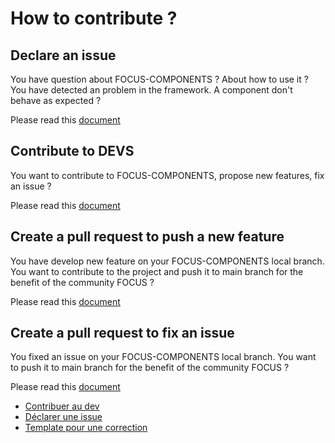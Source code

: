 # How to contribute ?

## Declare an issue

You have question about FOCUS-COMPONENTS ? About how to use it ?
You have detected an problem in the framework. A component don't behave as expected ?

Please read this [document](https://github.com/KleeGroup/focus-docs/tree/master/contribute/DECLARE_ISSUE.md)

## Contribute to DEVS

You want to contribute to FOCUS-COMPONENTS, propose new features, fix an issue ?

Please read this [document](https://github.com/KleeGroup/focus-docs/tree/master/contribute/CONTRIBUTE_TO_DEV.md)

## Create a pull request to push a new feature

You have develop new feature on your FOCUS-COMPONENTS local branch. You want to contribute to the project and push it to main branch for the benefit of the community FOCUS ?

Please read this [document](https://github.com/KleeGroup/focus-docs/tree/master/contribute/PR_FEATURE_TEMPLATE.md)

## Create a pull request to fix an issue

You fixed an issue on your FOCUS-COMPONENTS local branch. You want to push it to main branch for the benefit of the community FOCUS ?

Please read this [document](https://github.com/KleeGroup/focus-docs/tree/master/contribute/PR_FIX_TEMPLATE.md)

- [Contribuer au dev](CONTRIBUTE_TO_DEV.md)
- [Déclarer une issue](DECLARE_ISSUE.md)
- [Template pour une correction](PR_FIX_TEMPLATE.md)
